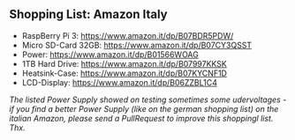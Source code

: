 ## Shopping List: Amazon Italy

* RaspBerry Pi 3: https://www.amazon.it/dp/B07BDR5PDW/
* Micro SD-Card 32GB: https://www.amazon.it/dp/B07CY3QSST
* Power: https://www.amazon.it/dp/B01566WOAG
* 1TB Hard Drive: https://www.amazon.it/dp/B07997KKSK
* Heatsink-Case: https://www.amazon.it/dp/B07KYCNF1D
* LCD-Display: https://www.amazon.it/dp/B06ZZBL1C4

*The listed Power Supply showed on testing sometimes some udervoltages - if you find a better Power Supply (like on the german shopping list) on the italian Amazon, please send a PullRequest to improve this shoppingl list. Thx.*
